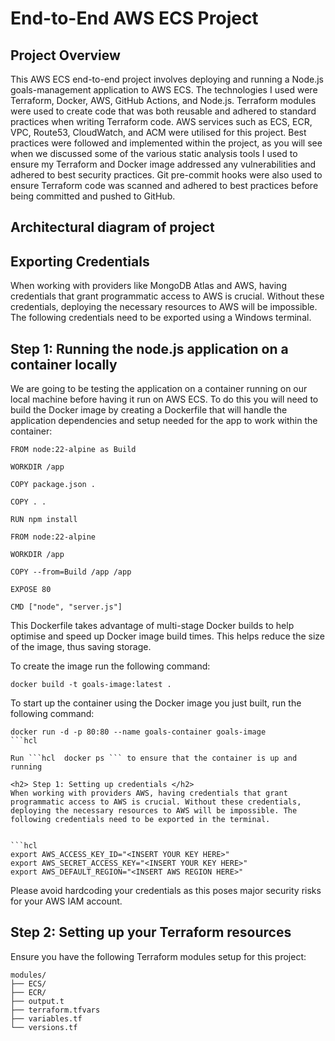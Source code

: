 <h1>End-to-End AWS ECS Project</h1>

<h2> Project Overview </h2>

This AWS ECS end-to-end project involves deploying and running a Node.js goals-management application to AWS ECS. The technologies I used were Terraform, Docker, AWS, GitHub Actions, and Node.js. Terraform modules were used to create code that was both reusable and adhered to standard practices when writing Terraform code. AWS services such as ECS, ECR, VPC, Route53, CloudWatch, and ACM were utilised for this project. Best practices were followed and implemented within the project, as you will see when we discussed some of the various static analysis tools I used to ensure my Terraform and Docker image addressed any vulnerabilities and adhered to best security practices. Git pre-commit hooks were also used to ensure Terraform code was scanned and adhered to best practices before being committed and pushed to GitHub.

<h2> Architectural diagram of project </h2>

<h2> Exporting Credentials </h2>
When working with providers like MongoDB Atlas and AWS, having credentials that grant programmatic access to AWS is crucial. Without these credentials, deploying the necessary resources to AWS will be impossible. The following credentials need to be exported using a Windows terminal.


<h2> Step 1: Running the node.js application on a container locally </h2>
We are going to be testing the application on a container running on our local machine before having it run on AWS ECS. To do this you will need to build the Docker image by creating a Dockerfile that will handle the application dependencies and setup needed for the app to work within the container:

```hcl
FROM node:22-alpine as Build

WORKDIR /app

COPY package.json .

COPY . .

RUN npm install

FROM node:22-alpine

WORKDIR /app

COPY --from=Build /app /app

EXPOSE 80

CMD ["node", "server.js"]
```

This Dockerfile takes advantage of multi-stage Docker builds to help optimise and speed up Docker image build times. This helps reduce the size of the image, thus saving storage.

To create the image run the following command:

```hcl
docker build -t goals-image:latest .
```

To start up the container using the Docker image you just built, run the following command:

```hcl
docker run -d -p 80:80 --name goals-container goals-image
```hcl

Run ```hcl  docker ps ``` to ensure that the container is up and running

<h2> Step 1: Setting up credentials </h2>
When working with providers AWS, having credentials that grant programmatic access to AWS is crucial. Without these credentials, deploying the necessary resources to AWS will be impossible. The following credentials need to be exported in the terminal.


```hcl
export AWS_ACCESS_KEY_ID="<INSERT YOUR KEY HERE>"
export AWS_SECRET_ACCESS_KEY="<INSERT YOUR KEY HERE>"
export AWS_DEFAULT_REGION="<INSERT AWS REGION HERE>"
```

Please avoid hardcoding your credentials as this poses major security risks for your AWS IAM account.










<h2> Step 2: Setting up your Terraform resources </h2>
Ensure you have the following Terraform modules setup for this project:






```hcl
modules/
├── ECS/
├── ECR/
├── output.t
├── terraform.tfvars
├── variables.tf
└── versions.tf
```

